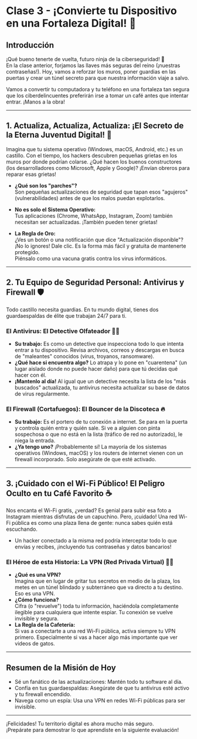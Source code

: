 # Clase 3 - ¡Convierte tu Dispositivo en una Fortaleza Digital! 🏰

## Introducción

¡Qué bueno tenerte de vuelta, futuro ninja de la ciberseguridad! 🥋  
En la clase anterior, forjamos las llaves más seguras del reino (¡nuestras contraseñas!). Hoy, vamos a reforzar los muros, poner guardias en las puertas y crear un túnel secreto para que nuestra información viaje a salvo.

Vamos a convertir tu computadora y tu teléfono en una fortaleza tan segura que los ciberdelincuentes preferirán irse a tomar un café antes que intentar entrar. ¡Manos a la obra!

---

## 1. Actualiza, Actualiza, Actualiza: ¡El Secreto de la Eterna Juventud Digital! 🔄

Imagina que tu sistema operativo (Windows, macOS, Android, etc.) es un castillo. Con el tiempo, los hackers descubren pequeñas grietas en los muros por donde podrían colarse. ¿Qué hacen los buenos constructores (los desarrolladores como Microsoft, Apple y Google)? ¡Envían obreros para reparar esas grietas!

- **¿Qué son los "parches"?**  
  Son pequeñas actualizaciones de seguridad que tapan esos "agujeros" (vulnerabilidades) antes de que los malos puedan explotarlos.

- **No es solo el Sistema Operativo:**  
  Tus aplicaciones (Chrome, WhatsApp, Instagram, Zoom) también necesitan ser actualizadas. ¡También pueden tener grietas!

- **La Regla de Oro:**  
  ¿Ves un botón o una notificación que dice "Actualización disponible"? ¡No lo ignores! Dale clic. Es la forma más fácil y gratuita de mantenerte protegido.  
  Piénsalo como una vacuna gratis contra los virus informáticos.

---

## 2. Tu Equipo de Seguridad Personal: Antivirus y Firewall 🛡️

Todo castillo necesita guardias. En tu mundo digital, tienes dos guardaespaldas de élite que trabajan 24/7 para ti.

### El Antivirus: El Detective Olfateador 🕵️‍♂️

- **Su trabajo:** Es como un detective que inspecciona todo lo que intenta entrar a tu dispositivo. Revisa archivos, correos y descargas en busca de "maleantes" conocidos (virus, troyanos, ransomware).
- **¿Qué hace si encuentra algo?** Lo atrapa y lo pone en "cuarentena" (un lugar aislado donde no puede hacer daño) para que tú decidas qué hacer con él.
- **¡Mantenlo al día!** Al igual que un detective necesita la lista de los "más buscados" actualizada, tu antivirus necesita actualizar su base de datos de virus regularmente.

### El Firewall (Cortafuegos): El Bouncer de la Discoteca 🔥

- **Su trabajo:** Es el portero de tu conexión a internet. Se para en la puerta y controla quién entra y quién sale. Si ve a alguien con pinta sospechosa o que no está en la lista (tráfico de red no autorizado), le niega la entrada.
- **¿Ya tengo uno?** ¡Probablemente sí! La mayoría de los sistemas operativos (Windows, macOS) y los routers de internet vienen con un firewall incorporado. Solo asegúrate de que esté activado.

---

## 3. ¡Cuidado con el Wi-Fi Público! El Peligro Oculto en tu Café Favorito ☕

Nos encanta el Wi-Fi gratis, ¿verdad? Es genial para subir esa foto a Instagram mientras disfrutas de un capuchino. Pero, ¡cuidado! Una red Wi-Fi pública es como una plaza llena de gente: nunca sabes quién está escuchando.

- Un hacker conectado a la misma red podría interceptar todo lo que envías y recibes, ¡incluyendo tus contraseñas y datos bancarios!

### El Héroe de esta Historia: La VPN (Red Privada Virtual) 🦸‍♀️

- **¿Qué es una VPN?**  
  Imagina que en lugar de gritar tus secretos en medio de la plaza, los metes en un túnel blindado y subterráneo que va directo a tu destino. Eso es una VPN.
- **¿Cómo funciona?**  
  Cifra (o "revuelve") toda tu información, haciéndola completamente ilegible para cualquiera que intente espiar. Tu conexión se vuelve invisible y segura.
- **La Regla de la Cafetería:**  
  Si vas a conectarte a una red Wi-Fi pública, activa siempre tu VPN primero. Especialmente si vas a hacer algo más importante que ver videos de gatos.

---

## Resumen de la Misión de Hoy

- Sé un fanático de las actualizaciones: Mantén todo tu software al día.
- Confía en tus guardaespaldas: Asegúrate de que tu antivirus esté activo y tu firewall encendido.
- Navega como un espía: Usa una VPN en redes Wi-Fi públicas para ser invisible.

---

¡Felicidades! Tu territorio digital es ahora mucho más seguro.  
¡Prepárate para demostrar lo que aprendiste en la siguiente evaluación!